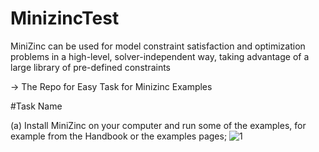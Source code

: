 # MinizincTest

MiniZinc can be used for model constraint satisfaction and optimization problems in a high-level, solver-independent way, taking advantage of a large library of pre-defined constraints

-> The Repo for Easy Task for Minizinc Examples

#Task Name

(a) Install MiniZinc on your computer and run some of the examples, for example from the Handbook or the examples pages;
![1](MinizincTest/2020-03-01_22-56-30.png)


